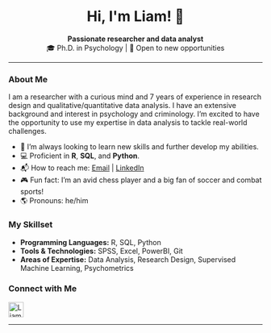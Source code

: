 <h1 align="center">Hi, I'm Liam! 👋</h1>

<p align="center">
  <strong> Passionate researcher and data analyst</strong> <br />
  🎓 Ph.D. in Psychology | 💼 Open to new opportunities 
</p>

---

### About Me

I am a researcher with a curious mind and 7 years of experience in research design and qualitative/quantitative data analysis. I have an extensive background and interest in psychology and criminology. I’m excited to have the opportunity to use my expertise in data analysis to tackle real-world challenges.

- 🔭 I’m always looking to learn new skills and further develop my abilities.
- 💻 Proficient in **R**, **SQL**, and **Python**.
- 📬 How to reach me: [Email](mailto:ld19rk@brocku.ca) | [LinkedIn](https://www.linkedin.com/in/liam-doyle-6b88a12a4/)
- 🎮 Fun fact: I’m an avid chess player and a big fan of soccer and combat sports!
- 🌎 Pronouns: he/him

### My Skillset

- **Programming Languages:** R, SQL, Python
- **Tools & Technologies:** SPSS, Excel, PowerBI, Git
- **Areas of Expertise:** Data Analysis, Research Design, Supervised Machine Learning, Psychometrics

### Connect with Me

<a href="https://www.linkedin.com/in/liam-doyle-6b88a12a4/">
  <img align="left" alt="Liam Doyle | LinkedIn" width="30px" src="https://cdn.jsdelivr.net/npm/simple-icons@v3/icons/linkedin.svg" />
</a>

<br clear="left" />

---

<!---
liamadoyle/liamadoyle is a ✨ special ✨ repository because its `README.md` (this file) appears on your GitHub profile.
You can click the Preview link to take a look at your changes.
--->
